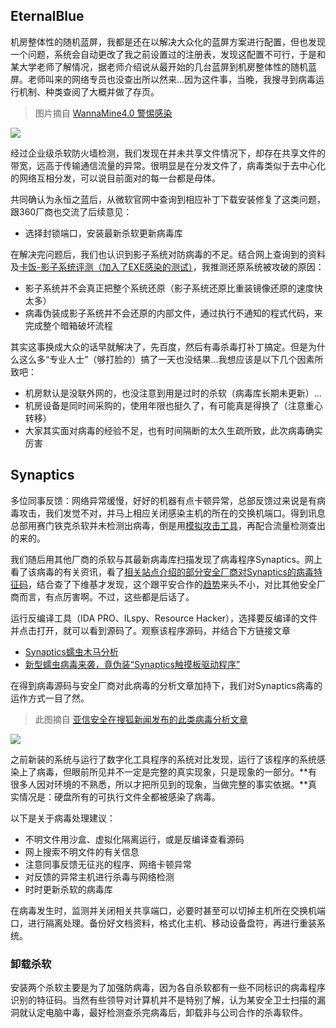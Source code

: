## EternalBlue

机房整体性的随机蓝屏，我都是还在以解决大众化的蓝屏方案进行配置，但也发现一个问题，系统会自动更改了我之前设置过的注册表，发现这配置不可行，于是和某大学老师了解情况，据老师介绍说从最开始的几台蓝屏到机房整体性的随机蓝屏。老师叫来的网络专员也没查出所以然来...因为这件事，当晚，我搜寻到病毒运行机制、种类查阅了大概并做了存页。

> 图片摘自 [WannaMine4.0 警惕感染](https://www.northsoar.com/News/detial/206)

![](https://i.postimg.cc/sxbSmMnq/1553131272718754.jpg)


经过企业级杀软防火墙检测，我们发现在并未共享文件情况下，却存在共享文件的带宽，远高于传输通信流量的异常。很明显是在分发文件了，病毒类似于去中心化的网络互相分发，可以说目前面对的每一台都是母体。

共同确认为永恒之蓝后，从微软官网中查询到相应补丁下载安装修复了这类问题，跟360厂商也交流了后续意见：

* 选择封锁端口，安装最新杀软更新病毒库

在解决完问题后，我们也认识到影子系统对防病毒的不足。结合网上查询到的资料及[卡饭-影子系统评测（加入了EXE感染的测试）](https://bbs.kafan.cn/thread-1778185-1-1.html)，我推测还原系统被攻破的原因：

* 影子系统并不会真正把整个系统还原（影子系统还原比重装镜像还原的速度快太多）
* 病毒伪装成影子系统并不会还原的内部文件，通过执行不通知的程式代码，来完成整个暗箱破坏流程

其实这事换成大众的话早就解决了，先百度，然后有毒杀毒打补丁搞定。但是为什么这么多“专业人士”（够打脸的）搞了一天也没结果...我想应该是以下几个因素所致吧：

* 机房默认是没联外网的，也没注意到用是过时的杀软（病毒库长期未更新）...
* 机房设备是同时间采购的，使用年限也挺久了，有可能真是得换了（注意重心转移）
* 大家其实面对病毒的经验不足，也有时间隔断的太久生疏所致，此次病毒确实厉害

## Synaptics

多位同事反馈：网络异常缓慢，好好的机器有点卡顿异常，总部反馈过来说是有病毒攻击，我们发觉不对，并马上相应关闭感染主机的所在的交换机端口。得到讯息总部用赛门铁克杀软并未检测出病毒，倒是用[模拟攻击工具](https://www.cebnet.com.cn/20180504/102487944.html)，再配合流量检测查出的来的。

我们随后用其他厂商的杀软与其最新病毒库扫描发现了病毒程序Synaptics。网上看了该病毒的有关资讯，看了[相关站点介绍的部分安全厂商对Synaptics的病毒特征码](https://www.file.net/process/synaptics.exe.html)，结合查了下维基才发现，这个跟平安合作的[趋势](https://zh.wikipedia.org/wiki/%E8%B6%A8%E5%8B%A2%E7%A7%91%E6%8A%80)来头不小，对比其他安全厂商而言，有点厉害啊。不过，这些都是后话了。

运行反编译工具（IDA PRO、ILspy、Resource Hacker），选择要反编译的文件并点击打开，就可以看到源码了。观察该程序源码，并结合下方链接文章

* [Synaptics蠕虫木马分析](https://www.cnblogs.com/Gj-Dreamer/p/11353230.html)
* [新型蠕虫病毒来袭，竟伪装“Synaptics触摸板驱动程序”](https://news.tianyancha.com/ll_sjzzxzmr3j.html)

在得到病毒源码与安全厂商对此病毒的分析文章加持下，我们对Synaptics病毒的运作方式一目了然。

> 此图摘自 [亚信安全在搜狐新闻发布的此类病毒分析文章](https://www.sohu.com/a/360817037_648183)

![](https://i.postimg.cc/jSLXtyQ8/336bc.png)

之前新装的系统与运行了数字化工具程序的系统对比发现，运行了该程序的系统感染上了病毒，但眼前所见并不一定是完整的真实现象，只是现象的一部分。**有很多人因对环境的不熟悉，所以才把所见到的现象，当做完整的事实依据。**真实情况是：硬盘所有的可执行文件全都被感染了病毒。

以下是关于病毒处理建议：

* 不明文件用沙盒、虚拟化隔离运行，或是反编译查看源码
* 网上搜索不明文件的有关信息
* 注意同事反馈无征兆的程序、网络卡顿异常
* 对反馈的异常主机进行杀毒与网络检测
* 时时更新杀软的病毒库

在病毒发生时，监测并关闭相关共享端口，必要时甚至可以切掉主机所在交换机端口，进行隔离处理。备份好文档资料，格式化主机、移动设备盘符，再进行重装系统。

### 卸载杀软

安装两个杀软主要是为了加强防病毒，因为各自杀软都有一些不同标识的病毒程序识别的特征码。当然有些领导对计算机并不是特别了解，认为某安全卫士扫描的漏洞就认定电脑中毒，最好检测查杀完病毒后，卸载非与公司合作的杀毒软件。